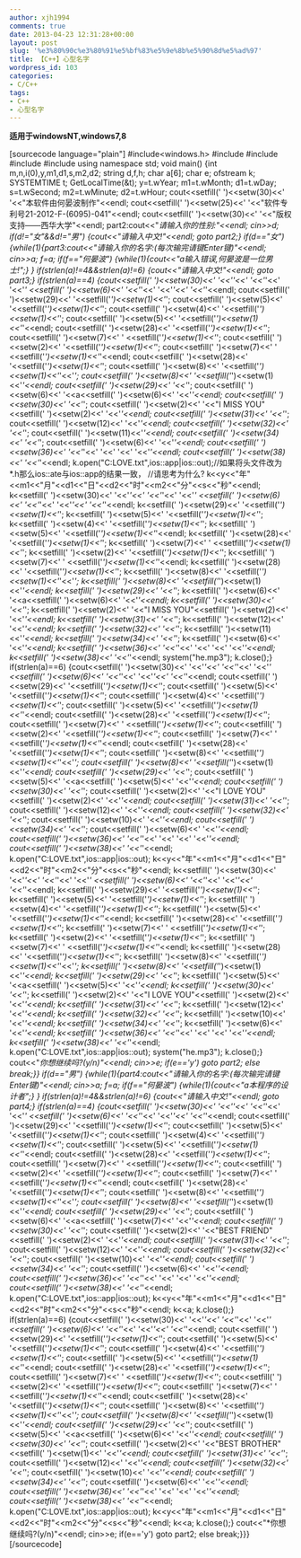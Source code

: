 ```yaml
---
author: xjh1994
comments: true
date: 2013-04-23 12:31:28+00:00
layout: post
slug: '%e3%80%90c%e3%80%91%e5%bf%83%e5%9e%8b%e5%90%8d%e5%ad%97'
title: 【C++】心型名字
wordpress_id: 103
categories:
- C/C++
tags:
- C++
- 心型名字
---
```


**适用于windowsNT,windows7,8**

[sourcecode language="plain"]
#include<windows.h>
#include<iostream>
#include<fstream>
#include<iomanip>
#include<string>
using namespace std;
void main()
{int m,n,i(0),y,m1,d1,s,m2,d2;
string d,f,h;
char a[6];
char e;
ofstream k;
SYSTEMTIME t;
GetLocalTime(&t);
y=t.wYear;
m1=t.wMonth;
d1=t.wDay;
s=t.wSecond;
m2=t.wMinute;
d2=t.wHour;
cout<<setfill(' ')<<setw(30)<<' '<<"本软件由何晏波制作"<<endl;
cout<<setfill(' ')<<setw(25)<<' '<<"软件专利号21-2012-F-(6095)-041"<<endl;
cout<<setfill(' ')<<setw(30)<<' '<<"版权支持——西华大学"<<endl;
part2:cout<<"*请输入你的性别:"<<endl;
cin>>d;
if(d!="女"&&d!="男")
{cout<<"请输入中文!"<<endl;
goto part2;}
if(d=="女")
{while(1){part3:cout<<"*请输入你的名字:(每次输完请键Enter键)"<<endl;
cin>>a;
f=a;
if(f=="何晏波")
{while(1){cout<<"a输入错误,何晏波是一位男士!";}
}
if(strlen(a)!=4&&strlen(a)!=6)
{cout<<"请输入中文!"<<endl;
goto part3;}
if(strlen(a)==4)
{cout<<setfill(' ')<<setw(30)<<' '<<'*'<<' '<<'*'<<' '<<'*'
<<setfill(' ')<<setw(6)<<' '<<'*'<<' '<<'*'<<' '<<'*'<<endl;
cout<<setfill(' ')<<setw(29)<<' '<<setfill('*')<<setw(1)<<'*';
cout<<setfill(' ')<<setw(5)<<' '<<setfill('*')<<setw(1)<<'*';
cout<<setfill(' ')<<setw(4)<<' '<<setfill('*')<<setw(1)<<'*';
cout<<setfill(' ')<<setw(5)<<' '<<setfill('*')<<setw(1)<<'*'<<endl;
cout<<setfill(' ')<<setw(28)<<' '<<setfill('*')<<setw(1)<<'*';
cout<<setfill(' ')<<setw(7)<<' '
<<setfill('*')<<setw(1)<<'*';
cout<<setfill(' ')<<setw(2)<<' '<<setfill('*')<<setw(1)<<'*';
cout<<setfill(' ')<<setw(7)<<' '
<<setfill('*')<<setw(1)<<'*'<<endl;
cout<<setfill(' ')<<setw(28)<<' '<<setfill('*')<<setw(1)<<'*';
cout<<setfill(' ')<<setw(8)<<' '<<setfill('*')<<setw(1)<<'*'<<'*';
cout<<setfill(' ')<<setw(8)<<' '<<setfill('*')<<setw(1)<<'*'<<endl;
cout<<setfill(' ')<<setw(29)<<' '<<'*';
cout<<setfill(' ')<<setw(6)<<' '<<a<<setfill(' ')<<setw(6)<<' '<<'*'<<endl;
cout<<setfill(' ')<<setw(30)<<' '<<'*';
cout<<setfill(' ')<<setw(2)<<' '<<"I MISS YOU"<<setfill(' ')<<setw(2)<<' '<<'*'<<endl;
cout<<setfill(' ')<<setw(31)<<' '<<'*';
cout<<setfill(' ')<<setw(12)<<' '<<'*'<<endl;
cout<<setfill(' ')<<setw(32)<<' '<<'*';
cout<<setfill(' ')<<setw(11)<<'*'<<endl;
cout<<setfill(' ')<<setw(34)<<' '<<'*';
cout<<setfill(' ')<<setw(6)<<' '<<'*'<<endl;
cout<<setfill(' ')<<setw(36)<<' '<<'*'<<' '<<' '<<' '<<'*'<<endl;
cout<<setfill(' ')<<setw(38)<<' '<<'*'<<endl;
k.open("C:LOVE.txt",ios::app|ios::out);//如果将头文件改为*.h那么ios::ate与ios::app的结果一致，
//请思考为什么?
k<<y<<"年"<<m1<<"月"<<d1<<"日"<<d2<<"时"<<m2<<"分"<<s<<"秒"<<endl;
k<<setfill(' ')<<setw(30)<<' '<<'*'<<' '<<'*'<<' '<<'*'
<<setfill(' ')<<setw(6)<<' '<<'*'<<' '<<'*'<<' '<<'*'<<endl;
k<<setfill(' ')<<setw(29)<<' '<<setfill('*')<<setw(1)<<'*';
k<<setfill(' ')<<setw(5)<<' '<<setfill('*')<<setw(1)<<'*';
k<<setfill(' ')<<setw(4)<<' '<<setfill('*')<<setw(1)<<'*';
k<<setfill(' ')<<setw(5)<<' '<<setfill('*')<<setw(1)<<'*'<<endl;
k<<setfill(' ')<<setw(28)<<' '<<setfill('*')<<setw(1)<<'*';
k<<setfill(' ')<<setw(7)<<' '
<<setfill('*')<<setw(1)<<'*';
k<<setfill(' ')<<setw(2)<<' '<<setfill('*')<<setw(1)<<'*';
k<<setfill(' ')<<setw(7)<<' '
<<setfill('*')<<setw(1)<<'*'<<endl;
k<<setfill(' ')<<setw(28)<<' '<<setfill('*')<<setw(1)<<'*';
k<<setfill(' ')<<setw(8)<<' '<<setfill('*')<<setw(1)<<'*'<<'*';
k<<setfill(' ')<<setw(8)<<' '<<setfill('*')<<setw(1)<<'*'<<endl;
k<<setfill(' ')<<setw(29)<<' '<<'*';
k<<setfill(' ')<<setw(6)<<' '<<a<<setfill(' ')<<setw(6)<<' '<<'*'<<endl;
k<<setfill(' ')<<setw(30)<<' '<<'*';
k<<setfill(' ')<<setw(2)<<' '<<"I MISS YOU"<<setfill(' ')<<setw(2)<<' '<<'*'<<endl;
k<<setfill(' ')<<setw(31)<<' '<<'*';
k<<setfill(' ')<<setw(12)<<' '<<'*'<<endl;
k<<setfill(' ')<<setw(32)<<' '<<'*';
k<<setfill(' ')<<setw(11)<<'*'<<endl;
k<<setfill(' ')<<setw(34)<<' '<<'*';
k<<setfill(' ')<<setw(6)<<' '<<'*'<<endl;
k<<setfill(' ')<<setw(36)<<' '<<'*'<<' '<<' '<<' '<<'*'<<endl;
k<<setfill(' ')<<setw(38)<<' '<<'*'<<endl;
system("he.mp3");
k.close();}
if(strlen(a)==6)
{cout<<setfill(' ')<<setw(30)<<' '<<'*'<<' '<<'*'<<' '<<'*'
<<setfill(' ')<<setw(6)<<' '<<'*'<<' '<<'*'<<' '<<'*'<<endl;
cout<<setfill(' ')<<setw(29)<<' '<<setfill('*')<<setw(1)<<'*';
cout<<setfill(' ')<<setw(5)<<' '<<setfill('*')<<setw(1)<<'*';
cout<<setfill(' ')<<setw(4)<<' '<<setfill('*')<<setw(1)<<'*';
cout<<setfill(' ')<<setw(5)<<' '<<setfill('*')<<setw(1)<<'*'<<endl;
cout<<setfill(' ')<<setw(28)<<' '<<setfill('*')<<setw(1)<<'*';
cout<<setfill(' ')<<setw(7)<<' '
<<setfill('*')<<setw(1)<<'*';
cout<<setfill(' ')<<setw(2)<<' '<<setfill('*')<<setw(1)<<'*';
cout<<setfill(' ')<<setw(7)<<' '
<<setfill('*')<<setw(1)<<'*'<<endl;
cout<<setfill(' ')<<setw(28)<<' '<<setfill('*')<<setw(1)<<'*';
cout<<setfill(' ')<<setw(8)<<' '<<setfill('*')<<setw(1)<<'*'<<'*';
cout<<setfill(' ')<<setw(8)<<' '<<setfill('*')<<setw(1)<<'*'<<endl;
cout<<setfill(' ')<<setw(29)<<' '<<'*';
cout<<setfill(' ')<<setw(5)<<' '<<a<<setfill(' ')<<setw(5)<<' '<<'*'<<endl;
cout<<setfill(' ')<<setw(30)<<' '<<'*';
cout<<setfill(' ')<<setw(2)<<' '<<"I LOVE YOU"<<setfill(' ')<<setw(2)<<' '<<'*'<<endl;
cout<<setfill(' ')<<setw(31)<<' '<<'*';
cout<<setfill(' ')<<setw(12)<<' '<<'*'<<endl;
cout<<setfill(' ')<<setw(32)<<' '<<'*';
cout<<setfill(' ')<<setw(10)<<' '<<'*'<<endl;
cout<<setfill(' ')<<setw(34)<<' '<<'*';
cout<<setfill(' ')<<setw(6)<<' '<<'*'<<endl;
cout<<setfill(' ')<<setw(36)<<' '<<'*'<<' '<<' '<<' '<<'*'<<endl;
cout<<setfill(' ')<<setw(38)<<' '<<'*'<<endl;
k.open("C:LOVE.txt",ios::app|ios::out);
k<<y<<"年"<<m1<<"月"<<d1<<"日"<<d2<<"时"<<m2<<"分"<<s<<"秒"<<endl;
k<<setfill(' ')<<setw(30)<<' '<<'*'<<' '<<'*'<<' '<<'*'
<<setfill(' ')<<setw(6)<<' '<<'*'<<' '<<'*'<<' '<<'*'<<endl;
k<<setfill(' ')<<setw(29)<<' '<<setfill('*')<<setw(1)<<'*';
k<<setfill(' ')<<setw(5)<<' '<<setfill('*')<<setw(1)<<'*';
k<<setfill(' ')<<setw(4)<<' '<<setfill('*')<<setw(1)<<'*';
k<<setfill(' ')<<setw(5)<<' '<<setfill('*')<<setw(1)<<'*'<<endl;
k<<setfill(' ')<<setw(28)<<' '<<setfill('*')<<setw(1)<<'*';
k<<setfill(' ')<<setw(7)<<' '
<<setfill('*')<<setw(1)<<'*';
k<<setfill(' ')<<setw(2)<<' '<<setfill('*')<<setw(1)<<'*';
k<<setfill(' ')<<setw(7)<<' '
<<setfill('*')<<setw(1)<<'*'<<endl;
k<<setfill(' ')<<setw(28)<<' '<<setfill('*')<<setw(1)<<'*';
k<<setfill(' ')<<setw(8)<<' '<<setfill('*')<<setw(1)<<'*'<<'*';
k<<setfill(' ')<<setw(8)<<' '<<setfill('*')<<setw(1)<<'*'<<endl;
k<<setfill(' ')<<setw(29)<<' '<<'*';
k<<setfill(' ')<<setw(5)<<' '<<a<<setfill(' ')<<setw(5)<<' '<<'*'<<endl;
k<<setfill(' ')<<setw(30)<<' '<<'*';
k<<setfill(' ')<<setw(2)<<' '<<"I LOVE YOU"<<setfill(' ')<<setw(2)<<' '<<'*'<<endl;
k<<setfill(' ')<<setw(31)<<' '<<'*';
k<<setfill(' ')<<setw(12)<<' '<<'*'<<endl;
k<<setfill(' ')<<setw(32)<<' '<<'*';
k<<setfill(' ')<<setw(10)<<' '<<'*'<<endl;
k<<setfill(' ')<<setw(34)<<' '<<'*';
k<<setfill(' ')<<setw(6)<<' '<<'*'<<endl;
k<<setfill(' ')<<setw(36)<<' '<<'*'<<' '<<' '<<' '<<'*'<<endl;
k<<setfill(' ')<<setw(38)<<' '<<'*'<<endl;
k.open("C:LOVE.txt",ios::app|ios::out);
system("he.mp3");
k.close();}
cout<<"*你想继续吗?(y/n)"<<endl;
cin>>e;
if(e=='y')
goto part2;
else
break;}}
if(d=="男")
{while(1){part4:cout<<"*请输入你的名字:(每次输完请键Enter键)"<<endl;
cin>>a;
f=a;
if(f=="何晏波")
{while(1){cout<<"a本程序的设计者";}
}
if(strlen(a)!=4&&strlen(a)!=6)
{cout<<"请输入中文!"<<endl;
goto part4;}
if(strlen(a)==4)
{cout<<setfill(' ')<<setw(30)<<' '<<'*'<<' '<<'*'<<' '<<'*'
<<setfill(' ')<<setw(6)<<' '<<'*'<<' '<<'*'<<' '<<'*'<<endl;
cout<<setfill(' ')<<setw(29)<<' '<<setfill('*')<<setw(1)<<'*';
cout<<setfill(' ')<<setw(5)<<' '<<setfill('*')<<setw(1)<<'*';
cout<<setfill(' ')<<setw(4)<<' '<<setfill('*')<<setw(1)<<'*';
cout<<setfill(' ')<<setw(5)<<' '<<setfill('*')<<setw(1)<<'*'<<endl;
cout<<setfill(' ')<<setw(28)<<' '<<setfill('*')<<setw(1)<<'*';
cout<<setfill(' ')<<setw(7)<<' '
<<setfill('*')<<setw(1)<<'*';
cout<<setfill(' ')<<setw(2)<<' '<<setfill('*')<<setw(1)<<'*';
cout<<setfill(' ')<<setw(7)<<' '
<<setfill('*')<<setw(1)<<'*'<<endl;
cout<<setfill(' ')<<setw(28)<<' '<<setfill('*')<<setw(1)<<'*';
cout<<setfill(' ')<<setw(8)<<' '<<setfill('*')<<setw(1)<<'*'<<'*';
cout<<setfill(' ')<<setw(8)<<' '<<setfill('*')<<setw(1)<<'*'<<endl;
cout<<setfill(' ')<<setw(29)<<' '<<'*';
cout<<setfill(' ')<<setw(6)<<' '<<a<<setfill(' ')<<setw(7)<<' '<<'*'<<endl;
cout<<setfill(' ')<<setw(30)<<' '<<'*';
cout<<setfill(' ')<<setw(2)<<' '<<"BEST FRIEND"<<setfill(' ')<<setw(2)<<' '<<'*'<<endl;
cout<<setfill(' ')<<setw(31)<<' '<<'*';
cout<<setfill(' ')<<setw(12)<<' '<<'*'<<endl;
cout<<setfill(' ')<<setw(32)<<' '<<'*';
cout<<setfill(' ')<<setw(10)<<' '<<'*'<<endl;
cout<<setfill(' ')<<setw(34)<<' '<<'*';
cout<<setfill(' ')<<setw(6)<<' '<<'*'<<endl;
cout<<setfill(' ')<<setw(36)<<' '<<'*'<<' '<<' '<<' '<<'*'<<endl;
cout<<setfill(' ')<<setw(38)<<' '<<'*'<<endl;
k.open("C:LOVE.txt",ios::app|ios::out);
k<<y<<"年"<<m1<<"月"<<d1<<"日"<<d2<<"时"<<m2<<"分"<<s<<"秒"<<endl;
k<<a;
k.close();}
if(strlen(a)==6)
{cout<<setfill(' ')<<setw(30)<<' '<<'*'<<' '<<'*'<<' '<<'*'
<<setfill(' ')<<setw(6)<<' '<<'*'<<' '<<'*'<<' '<<'*'<<endl;
cout<<setfill(' ')<<setw(29)<<' '<<setfill('*')<<setw(1)<<'*';
cout<<setfill(' ')<<setw(5)<<' '<<setfill('*')<<setw(1)<<'*';
cout<<setfill(' ')<<setw(4)<<' '<<setfill('*')<<setw(1)<<'*';
cout<<setfill(' ')<<setw(5)<<' '<<setfill('*')<<setw(1)<<'*'<<endl;
cout<<setfill(' ')<<setw(28)<<' '<<setfill('*')<<setw(1)<<'*';
cout<<setfill(' ')<<setw(7)<<' '
<<setfill('*')<<setw(1)<<'*';
cout<<setfill(' ')<<setw(2)<<' '<<setfill('*')<<setw(1)<<'*';
cout<<setfill(' ')<<setw(7)<<' '
<<setfill('*')<<setw(1)<<'*'<<endl;
cout<<setfill(' ')<<setw(28)<<' '<<setfill('*')<<setw(1)<<'*';
cout<<setfill(' ')<<setw(8)<<' '<<setfill('*')<<setw(1)<<'*'<<'*';
cout<<setfill(' ')<<setw(8)<<' '<<setfill('*')<<setw(1)<<'*'<<endl;
cout<<setfill(' ')<<setw(29)<<' '<<'*';
cout<<setfill(' ')<<setw(5)<<' '<<a<<setfill(' ')<<setw(6)<<' '<<'*'<<endl;
cout<<setfill(' ')<<setw(30)<<' '<<'*';
cout<<setfill(' ')<<setw(2)<<' '<<"BEST BROTHER"<<setfill(' ')<<setw(1)<<' '<<'*'<<endl;
cout<<setfill(' ')<<setw(31)<<' '<<'*';
cout<<setfill(' ')<<setw(12)<<' '<<'*'<<endl;
cout<<setfill(' ')<<setw(32)<<' '<<'*';
cout<<setfill(' ')<<setw(10)<<' '<<'*'<<endl;
cout<<setfill(' ')<<setw(34)<<' '<<'*';
cout<<setfill(' ')<<setw(6)<<' '<<'*'<<endl;
cout<<setfill(' ')<<setw(36)<<' '<<'*'<<' '<<' '<<' '<<'*'<<endl;
cout<<setfill(' ')<<setw(38)<<' '<<'*'<<endl;
k.open("C:LOVE.txt",ios::app|ios::out);
k<<y<<"年"<<m1<<"月"<<d1<<"日"<<d2<<"时"<<m2<<"分"<<s<<"秒"<<endl;
k<<a;
k.close();}
cout<<"*你想继续吗?(y/n)"<<endl;
cin>>e;
if(e=='y')
goto part2;
else
break;}}}
[/sourcecode]
